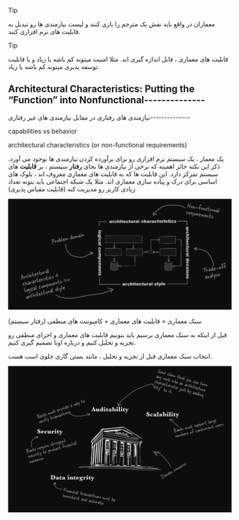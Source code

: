 
>[!tip]
>معماران در واقع باید نقش یک مترجم را بازی کنند و لیست نیازمندی ها رو تبدیل به قابلیت های نرم افزاری  کنند.

>[!tip]
>قابلیت های معماری ، قابل اندازه گیری اند. مثلا امنیت میتونه کم باشه یا زیاد و یا قابلیت توسعه پذیری میتونه کم باشه یا زیاد.

## Architectural Characteristics: Putting the “Function” into Nonfunctional--------------

نیازمندی های رفتاری در مقابل نیازمندی های غیر رفتاری--------------

capabilities vs behavior

architectural characteristics (or non-functional requirements)

یک معمار ، یک سیستم نرم افزاری رو برای برآورده کردن نیازمندی ها بوجود می آورد.
ذکر این نکته حائز اهمیته که برخی از نیازمندی ها بجای **رفتار** سیستم ، بر **قابلیت** های سیستم تمرکز دارد.
این قابلیت ها که به قابلیت های معماری معروف اند ، بلوک های اساسی برای درک و پیاده سازی معماری اند. مثلا یک شبکه اجتماعی باید بتونه تعداد زیادی کاربر رو مدیریت کنه (قابلیت مقیاس پذیری)

![](./Images/Pasted%20image%2020240325111642.png)

سبک معماری = قابلیت های معماری + کامپوننت های منطقی (رفتار سیستم)

قبل از اینکه به سبک معماری برسیم باید بتونیم قابلیت های معماری و اجزای منطقی رو تجزیه و تحلیل کنیم و درباره اونا تصمیم گیری کنیم.

انتخاب سبک معماری قبل از تجزیه و تحلیل ، مانند بستن گاری جلوی اسب هست.

![](./Images/Pasted%20image%2020240325112511.png)






